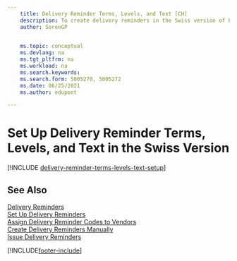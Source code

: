 ```yaml
---
    title: Delivery Reminder Terms, Levels, and Text [CH]
    description: To create delivery reminders in the Swiss version of Business Central, you must set up delivery reminder terms, levels, and text messages.
    author: SorenGP

    
    ms.topic: conceptual
    ms.devlang: na
    ms.tgt_pltfrm: na
    ms.workload: na
    ms.search.keywords:
    ms.search.form: 5005270, 5005272
    ms.date: 06/25/2021
    ms.author: edupont

---
```

# Set Up Delivery Reminder Terms, Levels, and Text in the Swiss Version

[!INCLUDE [delivery-reminder-terms-levels-text-setup](../includes/ATCHDE/delivery-reminder-terms-levels-text-setup.md)]

## See Also

[Delivery Reminders](delivery-reminders.md)  
[Set Up Delivery Reminders](how-to-set-up-delivery-reminders.md)  
[Assign Delivery Reminder Codes to Vendors](how-to-assign-delivery-reminder-codes-to-vendors.md)  
[Create Delivery Reminders Manually](how-to-create-delivery-reminders-manually.md)  
[Issue Delivery Reminders](how-to-issue-delivery-reminders.md)  


[!INCLUDE[footer-include](../../includes/footer-banner.md)]